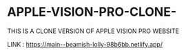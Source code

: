 # APPLE-VISION-PRO-CLONE-

THIS IS A CLONE VERSION OF  APPLE VISION PRO WEBSITE

LINK : https://main--beamish-lolly-98b6bb.netlify.app/
